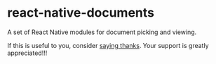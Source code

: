 # react-native-documents

A set of React Native modules for document picking and viewing.

If this is useful to you, consider [saying thanks](https://github.com/sponsors/vonovak). Your support is greatly appreciated!!!
